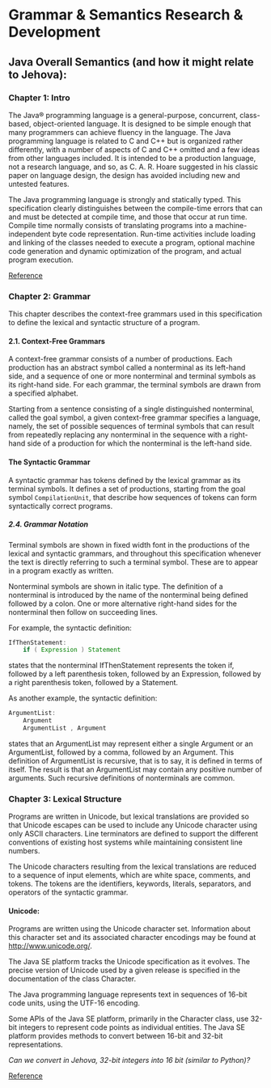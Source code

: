 # Grammar & Semantics Research & Development

## Java Overall Semantics (and how it might relate to Jehova):

### Chapter 1: Intro

The Java® programming language is a general-purpose, concurrent, class-based, object-oriented language. It is designed to be simple enough that many programmers can achieve fluency in the language. The Java programming language is related to C and C++ but is organized rather differently, with a number of aspects of C and C++ omitted and a few ideas from other languages included. It is intended to be a production language, not a research language, and so, as C. A. R. Hoare suggested in his classic paper on language design, the design has avoided including new and untested features.

The Java programming language is strongly and statically typed. This specification clearly distinguishes between the compile-time errors that can and must be detected at compile time, and those that occur at run time. Compile time normally consists of translating programs into a machine-independent byte code representation. Run-time activities include loading and linking of the classes needed to execute a program, optional machine code generation and dynamic optimization of the program, and actual program execution.

[Reference](https://docs.oracle.com/javase/specs/jls/se7/html/jls-1.html)

### Chapter 2: Grammar
This chapter describes the context-free grammars used in this specification to define the lexical and syntactic structure of a program.

#### 2.1. Context-Free Grammars
A context-free grammar consists of a number of productions. Each production has an abstract symbol called a nonterminal as its left-hand side, and a sequence of one or more nonterminal and terminal symbols as its right-hand side. For each grammar, the terminal symbols are drawn from a specified alphabet.

Starting from a sentence consisting of a single distinguished nonterminal, called the goal symbol, a given context-free grammar specifies a language, namely, the set of possible sequences of terminal symbols that can result from repeatedly replacing any nonterminal in the sequence with a right-hand side of a production for which the nonterminal is the left-hand side.

#### The Syntactic Grammar
A syntactic grammar has tokens defined by the lexical grammar as its terminal symbols. It defines a set of productions, starting from the goal symbol `CompilationUnit`, that describe how sequences of tokens can form syntactically correct programs.

##### 2.4. Grammar Notation
Terminal symbols are shown in fixed width font in the productions of the lexical and syntactic grammars, and throughout this specification whenever the text is directly referring to such a terminal symbol. These are to appear in a program exactly as written.

Nonterminal symbols are shown in italic type. The definition of a nonterminal is introduced by the name of the nonterminal being defined followed by a colon. One or more alternative right-hand sides for the nonterminal then follow on succeeding lines.

For example, the syntactic definition:

```java
IfThenStatement:
    if ( Expression ) Statement
```

states that the nonterminal IfThenStatement represents the token if, followed by a left parenthesis token, followed by an Expression, followed by a right parenthesis token, followed by a Statement.

As another example, the syntactic definition:

```java
ArgumentList:
    Argument
    ArgumentList , Argument
```    
states that an ArgumentList may represent either a single Argument or an ArgumentList, followed by a comma, followed by an Argument. This definition of ArgumentList is recursive, that is to say, it is defined in terms of itself. The result is that an ArgumentList may contain any positive number of arguments. Such recursive definitions of nonterminals are common.

### Chapter 3: Lexical Structure
Programs are written in Unicode, but lexical translations are provided so that Unicode escapes can be used to include any Unicode character using only ASCII characters. Line terminators are defined to support the different conventions of existing host systems while maintaining consistent line numbers.

The Unicode characters resulting from the lexical translations are reduced to a sequence of input elements, which are white space, comments, and tokens. The tokens are the identifiers, keywords, literals, separators, and operators of the syntactic grammar.

#### Unicode:
Programs are written using the Unicode character set. Information about this character set and its associated character encodings may be found at http://www.unicode.org/.

The Java SE platform tracks the Unicode specification as it evolves. The precise version of Unicode used by a given release is specified in the documentation of the class Character.

The Java programming language represents text in sequences of 16-bit code units, using the UTF-16 encoding.

Some APIs of the Java SE platform, primarily in the Character class, use 32-bit integers to represent code points as individual entities. The Java SE platform provides methods to convert between 16-bit and 32-bit representations.

*Can we convert in Jehova, 32-bit integers into 16 bit (similar to Python)?*

[Reference](https://docs.oracle.com/javase/specs/jls/se7/html/jls-3.html)



